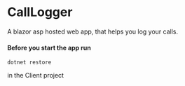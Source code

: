 # CallLogger
A blazor asp hosted web app, that helps you log your calls.

#### Before you start the app run
```
dotnet restore
```
in the Client project
